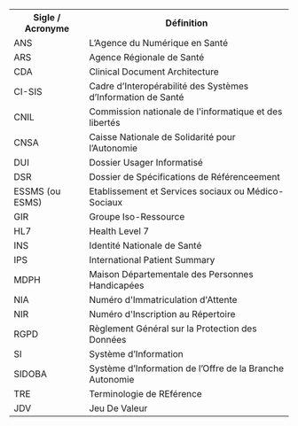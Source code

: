 <table style="width:100%">
  <tr>
    <th>Sigle / Acronyme</th>
    <th>Définition</th>
  </tr>
  <tr>
    <td>ANS</td>
    <td>L’Agence du Numérique en Santé</td>
  </tr>
  <tr>
    <td>ARS</td>
    <td>Agence Régionale de Santé</td>
  </tr>
  <tr>
    <td>CDA</td>
    <td>Clinical Document Architecture</td>
  </tr>
  <tr>
    <td>CI-SIS</td>
    <td>Cadre d’Interopérabilité des Systèmes d’Information de Santé</td>
  </tr>
  <tr>
    <td>CNIL</td>
    <td>Commission nationale de l'informatique et des libertés</td>
  </tr>
  <tr>
    <td>CNSA</td>
    <td>Caisse Nationale de Solidarité pour l’Autonomie</td>
  </tr>
  <tr>
    <td>DUI</td>
    <td>Dossier Usager Informatisé</td>
  </tr>
  <tr>
    <td>DSR</td>
    <td>Dossier de Spécifications de Référenceement</td>
  </tr>
  <tr>
    <td>ESSMS (ou ESMS)</td>
    <td>Etablissement et Services sociaux ou Médico-Sociaux</td>
  </tr>
  <tr>
    <td>GIR</td>
    <td>Groupe Iso-Ressource</td>
  </tr>
  <tr>
    <td>HL7</td>
    <td>Health Level 7</td>
  </tr>
  <tr>
    <td>INS</td>
    <td>Identité Nationale de Santé</td>
  </tr>
  <tr>
    <td>IPS</td>
    <td>International Patient Summary</td>
  </tr>
  <tr>
    <td>MDPH</td>
    <td>Maison Départementale des Personnes Handicapées</td>
  </tr>
  <tr>
    <td>NIA</td>
    <td>Numéro d'Immatriculation d'Attente</td>
  </tr>
  <tr>
    <td>NIR</td>
    <td>Numéro d'Inscription au Répertoire</td>
  </tr>
  <tr>
    <td>RGPD</td>
    <td>Règlement Général sur la Protection des Données</td>
  </tr>
  <tr>
    <td>SI</td>
    <td>Système d’Information</td>
  </tr>
  <tr>
    <td>SIDOBA</td>
    <td>Système d’Information de l’Offre de la Branche Autonomie</td>
  </tr>
  <tr>
    <td>TRE</td>
    <td>Terminologie de REférence</td>
  </tr>
  <tr>
    <td>JDV</td>
    <td>Jeu De Valeur</td>
  </tr>
</table>